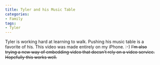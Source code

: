 ```yaml
---
title: Tyler and his Music Table
categories:
- Family
tags:
- Tyler
---
```


Tyler is working hard at learning to walk. Pushing his music table is a favorite of his.
This video was made entirely on my iPhone. :-) <del>I'm also trying a new way of embedding video that doesn't rely on a video service. Hopefully this works well.</del>
